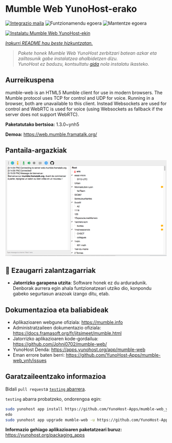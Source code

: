 <!--
Ohart ongi: README hau automatikoki sortu da <https://github.com/YunoHost/apps/tree/master/tools/readme_generator>ri esker
EZ editatu eskuz.
-->

# Mumble Web YunoHost-erako

[![Integrazio maila](https://dash.yunohost.org/integration/mumble-web.svg)](https://dash.yunohost.org/appci/app/mumble-web) ![Funtzionamendu egoera](https://ci-apps.yunohost.org/ci/badges/mumble-web.status.svg) ![Mantentze egoera](https://ci-apps.yunohost.org/ci/badges/mumble-web.maintain.svg)

[![Instalatu Mumble Web YunoHost-ekin](https://install-app.yunohost.org/install-with-yunohost.svg)](https://install-app.yunohost.org/?app=mumble-web)

*[Irakurri README hau beste hizkuntzatan.](./ALL_README.md)*

> *Pakete honek Mumble Web YunoHost zerbitzari batean azkar eta zailtasunik gabe instalatzea ahalbidetzen dizu.*  
> *YunoHost ez baduzu, kontsultatu [gida](https://yunohost.org/install) nola instalatu ikasteko.*

## Aurreikuspena

mumble-web is an HTML5 Mumble client for use in modern browsers.
The Mumble protocol uses TCP for control and UDP for voice. Running in a browser, both are unavailable to this client. Instead Websockets are used for control and WebRTC is used for voice (using Websockets as fallback if the server does not support WebRTC).

**Paketatutako bertsioa:** 1.3.0~ynh5

**Demoa:** <https://web.mumble.framatalk.org/>

## Pantaila-argazkiak

![Mumble Web(r)en pantaila-argazkia](./doc/screenshots/screenshot.png)

## :red_circle: Ezaugarri zalantzagarriak

- **Jatorrizko garapena utzita**: Software honek ez du arduradunik. Denborak aurrera egin ahala funtzionatzeari utziko dio, konpondu gabeko segurtasun arazoak izango ditu, etab.

## Dokumentazioa eta baliabideak

- Aplikazioaren webgune ofiziala: <https://mumble.info>
- Administratzaileen dokumentazio ofiziala: <https://docs.framasoft.org/fr/jitsimeet/mumble.html>
- Jatorrizko aplikazioaren kode-gordailua: <https://github.com/Johni0702/mumble-web/>
- YunoHost Denda: <https://apps.yunohost.org/app/mumble-web>
- Eman errore baten berri: <https://github.com/YunoHost-Apps/mumble-web_ynh/issues>

## Garatzaileentzako informazioa

Bidali `pull request`a [`testing` abarrera](https://github.com/YunoHost-Apps/mumble-web_ynh/tree/testing).

`testing` abarra probatzeko, ondorengoa egin:

```bash
sudo yunohost app install https://github.com/YunoHost-Apps/mumble-web_ynh/tree/testing --debug
edo
sudo yunohost app upgrade mumble-web -u https://github.com/YunoHost-Apps/mumble-web_ynh/tree/testing --debug
```

**Informazio gehiago aplikazioaren paketatzeari buruz:** <https://yunohost.org/packaging_apps>
